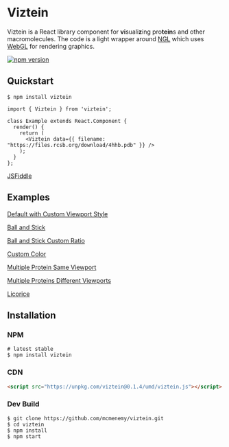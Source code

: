# Viztein

Viztein is a React library component for **vi**suali**z**ing pro**tein**s and other macromolecules. The code is a light wrapper around [NGL](https://github.com/arose/ngl) which uses [WebGL](https://get.webgl.org/) for rendering graphics.

[![npm version](https://badge.fury.io/js/viztein.svg)](https://badge.fury.io/js/viztein)

## Quickstart

```
$ npm install viztein
```

```
import { Viztein } from 'viztein';

class Example extends React.Component {  
  render() {
    return (
      <Viztein data={{ filename: "https://files.rcsb.org/download/4hhb.pdb" }} />
    );
  }
};
```
[JSFiddle](https://jsfiddle.net/mcmenemy/usq4216m/)

## Examples
[Default with Custom Viewport Style](https://jsfiddle.net/mcmenemy/unf82t7p/)

[Ball and Stick](https://jsfiddle.net/mcmenemy/ho62qcwd/)

[Ball and Stick Custom Ratio](https://jsfiddle.net/mcmenemy/uk0easm9/)

[Custom Color](https://jsfiddle.net/mcmenemy/cvo3gq64/)

[Multiple Protein Same Viewport]()

[Multiple Proteins Different Viewports]()

[Licorice]()


## Installation

### NPM

```
# latest stable
$ npm install viztein
```

### CDN
```html
<script src="https://unpkg.com/viztein@0.1.4/umd/viztein.js"></script>
```

### Dev Build

```
$ git clone https://github.com/mcmenemy/viztein.git
$ cd viztein
$ npm install
$ npm start
```
